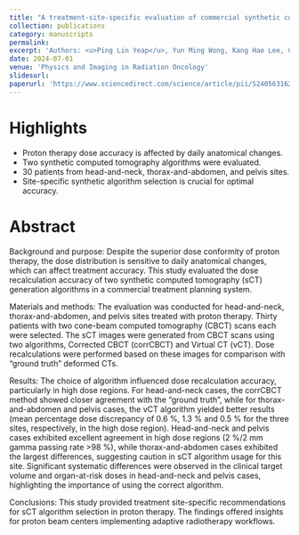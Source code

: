 ```yaml
---
title: "A treatment-site-specific evaluation of commercial synthetic computed tomography solutions for proton therapy"
collection: publications
category: manuscripts
permalink: 
excerpt: 'Authors: <u>Ping Lin Yeap</u>, Yun Ming Wong, Kang Hao Lee, Calvin Wei Yang Koh, Kah Seng Lew, Clifford Ghee Ann Chua, Andrew Wibawa, Zubin Master, James Cheow Lei Lee, Sung Yong Park, Hong Qi Tan'
date: 2024-07-01
venue: 'Physics and Imaging in Radiation Oncology'
slidesurl: 
paperurl: 'https://www.sciencedirect.com/science/article/pii/S240563162400109X'
---
```


Highlights
=====
* Proton therapy dose accuracy is affected by daily anatomical changes.
* Two synthetic computed tomography algorithms were evaluated.
* 30 patients from head-and-neck, thorax-and-abdomen, and pelvis sites.
* Site-specific synthetic algorithm selection is crucial for optimal accuracy.

Abstract
=====
Background and purpose:
Despite the superior dose conformity of proton therapy, the dose distribution is sensitive to daily anatomical changes, which can affect treatment accuracy. This study evaluated the dose recalculation accuracy of two synthetic computed tomography (sCT) generation algorithms in a commercial treatment planning system.

Materials and methods:
The evaluation was conducted for head-and-neck, thorax-and-abdomen, and pelvis sites treated with proton therapy. Thirty patients with two cone-beam computed tomography (CBCT) scans each were selected. The sCT images were generated from CBCT scans using two algorithms, Corrected CBCT (corrCBCT) and Virtual CT (vCT). Dose recalculations were performed based on these images for comparison with “ground truth” deformed CTs.

Results:
The choice of algorithm influenced dose recalculation accuracy, particularly in high dose regions. For head-and-neck cases, the corrCBCT method showed closer agreement with the “ground truth”, while for thorax-and-abdomen and pelvis cases, the vCT algorithm yielded better results (mean percentage dose discrepancy of 0.6 %, 1.3 % and 0.5 % for the three sites, respectively, in the high dose region). Head-and-neck and pelvis cases exhibited excellent agreement in high dose regions (2 %/2 mm gamma passing rate >98 %), while thorax-and-abdomen cases exhibited the largest differences, suggesting caution in sCT algorithm usage for this site. Significant systematic differences were observed in the clinical target volume and organ-at-risk doses in head-and-neck and pelvis cases, highlighting the importance of using the correct algorithm.

Conclusions:
This study provided treatment site-specific recommendations for sCT algorithm selection in proton therapy. The findings offered insights for proton beam centers implementing adaptive radiotherapy workflows.
